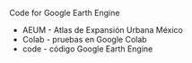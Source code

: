 Code for Google Earth Engine
* AEUM - Atlas de Expansión Urbana México
* Colab - pruebas en Google Colab
* code - código Google Earth Engine
